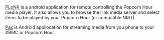[PLoNK](http://www.wieslander.eu/wiki/index.php?title=PLoNK) is a android application for remote controlling the Popcorn Hour media player. It also allows you to browse the llink media server and select items to be played by your Popcorn Hour (or compatible NMT).

[Pax](http://www.wieslander.eu/wiki/index.php?title=Pax) is Android appliocation for streaming media from you phone to your XBMC or Popcorn Hour.